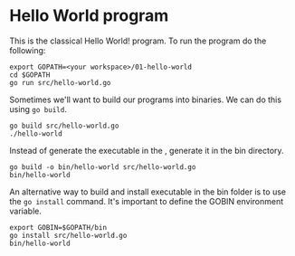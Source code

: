 # Hello World program

This is the classical Hello World! program. To run the program do the following:

```
export GOPATH=<your workspace>/01-hello-world
cd $GOPATH
go run src/hello-world.go
```

Sometimes we'll want to build our programs into binaries. We can do this using ```go build```.

```
go build src/hello-world.go
./hello-world
```

Instead of generate the executable in the <workspace>, generate it in the bin directory.

```
go build -o bin/hello-world src/hello-world.go
bin/hello-world
```

An alternative way to build and install executable in the bin folder is to use the ```go install``` command.
It's important to define the GOBIN environment variable.


```
export GOBIN=$GOPATH/bin
go install src/hello-world.go
bin/hello-world
```
